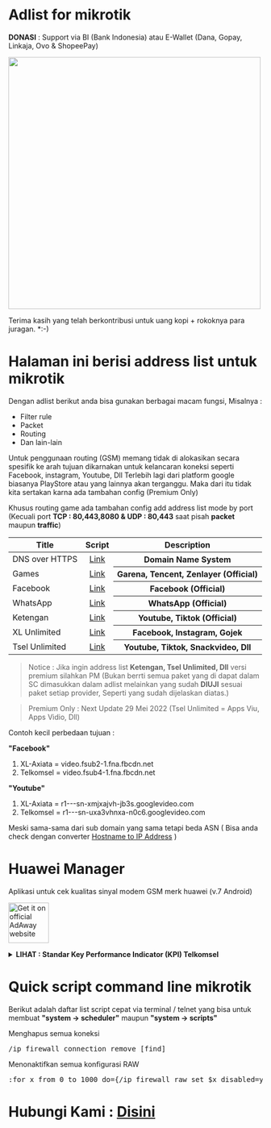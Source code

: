 # Adlist for mikrotik

<b>DONASI</b> : Support via BI (Bank Indonesia) atau E-Wallet (Dana, Gopay, Linkaja, Ovo & ShopeePay)

<img src="https://user-images.githubusercontent.com/94752371/166851078-7768997c-42dd-4cdf-b094-8fb590107a47.png" height="500" style="max-width: 100%;">

Terima kasih yang telah berkontribusi untuk uang kopi + rokoknya para juragan. *:-)

# Halaman ini berisi address list untuk mikrotik
Dengan adlist berikut anda bisa gunakan berbagai macam fungsi, Misalnya :
   * Filter rule 
   * Packet
   * Routing
   * Dan lain-lain

Untuk penggunaan routing (GSM) memang tidak di alokasikan secara spesifik ke arah tujuan dikarnakan untuk kelancaran koneksi seperti Facebook, instagram, Youtube, Dll
Terlebih lagi dari platform google biasanya PlayStore atau yang lainnya akan terganggu. Maka dari itu tidak kita sertakan karna ada tambahan config (Premium Only)

Khusus routing game ada tambahan config add address list mode by port (Kecuali port <b>TCP : 80,443,8080 & UDP : 80,443</b> saat pisah <b>packet</b> maupun <b>traffic</b>)

<table>
<thead>
<tr>
<th align="center">Title</th>
<th align="center">Script</th>
<th align="center">Description</th>
</tr>
</thead>
<tbody>
<tr>
<td>DNS over HTTPS</td>
<td align="center"><a href="https://github.com/fandagroupofficial/mikrotik/raw/main/adlist-doh" rel="nofollow">Link</a></td>
<th align="center">Domain Name System</th>
</tr>
<tr>
<td>Games</td>
<td align="center"><a href="https://raw.githubusercontent.com/fandagroupofficial/mikrotik/main/adlist-games" rel="nofollow">Link</a></td>
<th align="center">Garena, Tencent, Zenlayer (Official)</th>
</tr>
<tr>
<td>Facebook</td>
<td align="center"><a href="https://github.com/fandagroupofficial/mikrotik/raw/main/adlist-facebook" rel="nofollow">Link</a></td>
<th align="center">Facebook (Official)</th>
</tr>
<tr>
<td>WhatsApp</td>
<td align="center"><a href="https://github.com/fandagroupofficial/mikrotik/raw/main/adlist-whatsapp" rel="nofollow">Link</a></td>
<th align="center">WhatsApp (Official)</th>
</tr>
<tr>
<td>Ketengan</td>
<td align="center"><a href="https://github.com/fandagroupofficial/mikrotik/raw/main/adlist-ketengan" rel="nofollow">Link</a></td>
<th align="center">Youtube, Tiktok (Official)</th>
</tr>
<tr>
<td>XL Unlimited</td>
<td align="center"><a href="https://github.com/fandagroupofficial/mikrotik/raw/main/adlist-xl-unlimited" rel="nofollow">Link</a></td>
<th align="center">Facebook, Instagram, Gojek</th>
</tr>
<tr>
<td>Tsel Unlimited</td>
<td align="center"><a href="https://github.com/fandagroupofficial/mikrotik/raw/main/adlist-tsel-unlimited" rel="nofollow">Link</a></td>
<th align="center">Youtube, Tiktok, Snackvideo, Dll</th>
</tr>
</tbody>
</table>

<p><blockquote>Notice : Jika ingin address list <b>Ketengan, Tsel Unlimited, Dll</b> versi premium silahkan PM (Bukan berrti semua paket yang di dapat dalam SC dimasukkan dalam adlist melainkan yang sudah <b>DIUJI</b> sesuai paket setiap provider, Seperti yang sudah dijelaskan diatas.)</blockquote></p>
<p><blockquote>Premium Only : Next Update 29 Mei 2022 (Tsel Unlimited = Apps Viu, Apps Vidio, Dll)</blockquote></p>
  
Contoh kecil perbedaan tujuan :

<b>"Facebook"</b>
1. XL-Axiata = video.fsub2-1.fna.fbcdn.net
2. Telkomsel = video.fsub4-1.fna.fbcdn.net

<b>"Youtube"</b>
1. XL-Axiata = r1---sn-xmjxajvh-jb3s.googlevideo.com
2. Telkomsel = r1---sn-uxa3vhnxa-n0c6.googlevideo.com

Meski sama-sama dari sub domain yang sama tetapi beda ASN ( Bisa anda check dengan converter <a href="https://whatismyipaddress.com/hostname-ip" rel="nofollow">Hostname to IP Address</a> )

# Huawei Manager
Aplikasi untuk cek kualitas sinyal modem GSM merk huawei (v.7 Android)
<p dir="auto"><a href="https://www.mediafire.com/file/p8symlayaelcrl9/Huawei_Manager_7_English.apk/file" rel="nofollow"><img src="https://user-images.githubusercontent.com/94752371/169036676-13f98de5-c789-4ebc-a4e9-2423690d008e.png" alt="Get it on official AdAway website" height="80" style="max-width: 100%;"></a></p>

<details>
  <summary><b> LIHAT : Standar Key Performance Indicator (KPI) Telkomsel</b></summary>
<p dir="auto"><a target="_blank" rel="noopener noreferrer" href="https://raw.githubusercontent.com/fandagroupofficial/mikrotik/main/Standar%20KPI%20Tsel.png"><img src="https://raw.githubusercontent.com/fandagroupofficial/mikrotik/main/Standar%20KPI%20Tsel.png" style="max-width: 100%;"></a></p>
</details>

# Quick script command line mikrotik

Berikut adalah daftar list script cepat via terminal / telnet yang bisa untuk membuat <b>"system -> scheduler"</b> maupun <b>"system -> scripts"</b>

Menghapus semua koneksi 
<div class="snippet-clipboard-content notranslate position-relative overflow-auto" data-snippet-clipboard-copy-content="/ip firewall connection remove [find]"><pre>/ip firewall connection remove [find]</pre></div>

Menonaktifkan semua konfigurasi RAW 
<div class="snippet-clipboard-content notranslate position-relative overflow-auto" data-snippet-clipboard-copy-content=":for x from 0 to 1000 do={/ip firewall raw set $x disabled=yes}"><pre>:for x from 0 to 1000 do={/ip firewall raw set $x disabled=yes}</pre></div>

# Hubungi Kami : <a href="https://linktr.ee/fandagroup" target="_blank" class="text-bold">Disini</a>

